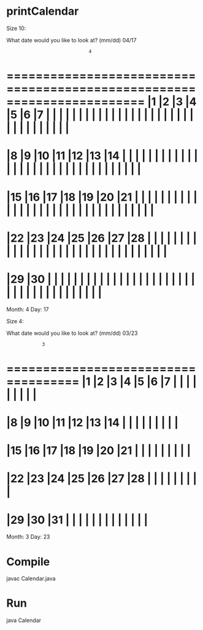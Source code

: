 # printCalendar

Size 10:

What date would you like to look at? (mm/dd)
04/17

                                  4
=======================================================================
|1        |2        |3        |4        |5        |6        |7        |
|         |         |         |         |         |         |         |
|         |         |         |         |         |         |         |
|         |         |         |         |         |         |         |
|         |         |         |         |         |         |         |
=======================================================================
|8        |9        |10       |11       |12       |13       |14       |
|         |         |         |         |         |         |         |
|         |         |         |         |         |         |         |
|         |         |         |         |         |         |         |
|         |         |         |         |         |         |         |
=======================================================================
|15       |16       |17       |18       |19       |20       |21       |
|         |         |         |         |         |         |         |
|         |         |         |         |         |         |         |
|         |         |         |         |         |         |         |
|         |         |         |         |         |         |         |
=======================================================================
|22       |23       |24       |25       |26       |27       |28       |
|         |         |         |         |         |         |         |
|         |         |         |         |         |         |         |
|         |         |         |         |         |         |         |
|         |         |         |         |         |         |         |
=======================================================================
|29       |30       |         |         |         |         |         |
|         |         |         |         |         |         |         |
|         |         |         |         |         |         |         |
|         |         |         |         |         |         |         |
|         |         |         |         |         |         |         |
=======================================================================
Month: 4
Day: 17

Size 4:

What date would you like to look at? (mm/dd)
03/23

                 3
====================================
|1   |2   |3   |4   |5   |6   |7   |
|    |    |    |    |    |    |    |
====================================
|8   |9   |10  |11  |12  |13  |14  |
|    |    |    |    |    |    |    |
====================================
|15  |16  |17  |18  |19  |20  |21  |
|    |    |    |    |    |    |    |
====================================
|22  |23  |24  |25  |26  |27  |28  |
|    |    |    |    |    |    |    |
====================================
|29  |30  |31  |    |    |    |    |
|    |    |    |    |    |    |    |
====================================
Month: 3
Day: 23


# Compile
javac Calendar.java

# Run
java Calendar 